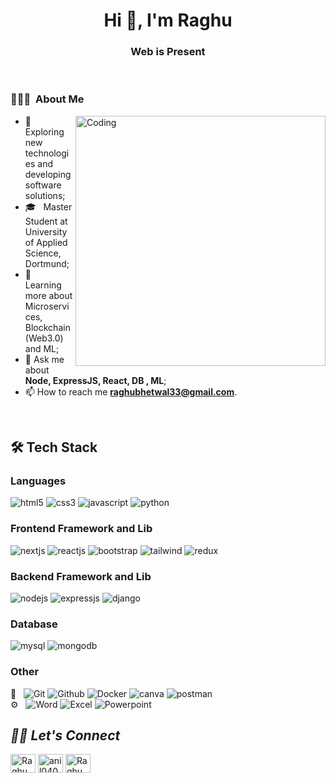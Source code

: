 <h1 align="center">Hi 👋, I'm Raghu</h1>
<h3 align="center">Web is Present</h3>

<br>
<!----------------------------------- About Section ------------------------------------>
<div>
  <h3> 👨🏻‍💻 &nbsp;About Me </h3>
  <img align="right" width="400" alt="Coding" src="https://user-images.githubusercontent.com/71542496/135060605-259f5229-45d1-4d33-a2b8-1da37d178b5f.gif">
  </a></p>

- 🤔 &nbsp; Exploring new technologies and developing software solutions;
- 🎓 &nbsp; Master Student at University of Applied Science, Dortmund;
- 🌱 &nbsp; Learning more about Microservices, Blockchain (Web3.0) and ML;
- 💬 Ask me about **Node, ExpressJS, React, DB , ML**;
- 📫 How to reach me **raghubhetwal33@gmail.com**.

</div>
</br>
<!----------------------------------- Tech Stack Section ------------------------------------>
<h2> 🛠 Tech Stack</h2>
<h3>Languages</h3>
<p>
    <img src="https://img.shields.io/badge/HTML5-E34F26?style=for-the-badge&logo=html5&logoColor=white" alt="html5" />
    <img src="https://img.shields.io/badge/CSS3-1572B6?style=for-the-badge&logo=css3&logoColor=white" alt="css3" />
    <img src="https://img.shields.io/badge/JavaScript-323330?style=for-the-badge&logo=javascript&logoColor=F7DF1E" alt="javascript" />
    <img src="https://img.shields.io/badge/Python-FFD43B?style=for-the-badge&logo=python&logoColor=blue" alt="python" />
</p>
<h3>Frontend Framework and Lib</h3>
<p>
     <img src="https://img.shields.io/badge/Next%20JS-20232A?style=for-the-badge&logo=next&logoColor=61DAFB%22%20alt=%22nextjs%22" alt="nextjs" />
     <img src="https://img.shields.io/badge/React JS-20232A?style=for-the-badge&logo=react&logoColor=61DAFB" alt="reactjs" />
    <img src="https://img.shields.io/badge/Bootstrap-563D7C?style=for-the-badge&logo=bootstrap&logoColor=white" alt="bootstrap" />
    <img src="https://img.shields.io/badge/Tailwind_CSS-38B2AC?style=for-the-badge&logo=tailwind-css&logoColor=white" alt="tailwind" />
    <img src="https://img.shields.io/badge/Redux Toolkit-593D88?style=for-the-badge&logo=redux&logoColor=white" alt="redux" />
</p>
<h3>Backend Framework and Lib</h3>
<p>
    <img src="https://img.shields.io/badge/Node.js-339933?style=for-the-badge&logo=nodedotjs&logoColor=white" alt="nodejs" />
    <img src="https://img.shields.io/badge/Express.js-000000?style=for-the-badge&logo=express&logoColor=white" alt="expressjs" />
    <img src="https://img.shields.io/badge/Django-092E20?style=for-the-badge&logo=django&logoColor=green" alt="django" />
</p>
<h3>Database</h3>
<p>
    <img src="https://img.shields.io/badge/MySQL-005C84?style=for-the-badge&logo=mysql&logoColor=white" alt="mysql" />
    <img src="https://img.shields.io/badge/MongoDB-4EA94B?style=for-the-badge&logo=mongodb&logoColor=white" alt="mongodb" />
</p>
<h3>Other</h3>
<p> 📜 &nbsp;
    <img src="https://img.shields.io/badge/-Git-333333?style=flat&logo=git" alt="Git" />
    <img src="https://img.shields.io/badge/-GitHub-333333?style=flat&logo=github" alt="Github" />
    <img src="https://img.shields.io/badge/-Docker-333333?style=flat&logo=docker" alt="Docker" />
    <img src="https://img.shields.io/badge/%20Canva-%20-%20" alt="canva" />
    <img src="https://img.shields.io/badge/-Postman-333333?style=flat&logo=postman" alt="postman" />
  <br/>
  ⚙️ &nbsp;
    <img src="https://img.shields.io/badge/-Word-333333?style=flat&logo=microsoft-word" alt="Word" />
    <img src="https://img.shields.io/badge/-Excel-333333?style=flat&logo=microsoft-excel" alt="Excel" />
    <img src="https://img.shields.io/badge/-Powerpoint-333333?style=flat&logo=microsoft-powerpoint" alt="Powerpoint" />
    
   

</p>

<!----------------------------------- Social Media Links Section ------------------------------------>

<h2><i>🤝🏻 Let's Connect</i></h2>
<p align="left">
<a href="https://www.linkedin.com/in/iamraghubhetwal/" target="blank"><img align="center" src="https://raw.githubusercontent.com/rahuldkjain/github-profile-readme-generator/master/src/images/icons/Social/linked-in-alt.svg" alt="Raghu Bhetwal" height="30" width="40" /></a>
<a href="[https://fb.com/anil0403](https://www.facebook.com/raghu.bhetwal765)" target="blank"><img align="center" src="https://raw.githubusercontent.com/rahuldkjain/github-profile-readme-generator/master/src/images/icons/Social/facebook.svg" alt="anil0403" height="30" width="40" /></a>
<a href="https://www.instagram.com/raghu_bhetwal/" target="blank"><img align="center" src="https://raw.githubusercontent.com/rahuldkjain/github-profile-readme-generator/master/src/images/icons/Social/instagram.svg" alt="Raghu Bhetwal" height="30" width="40" /></a>
</p>

